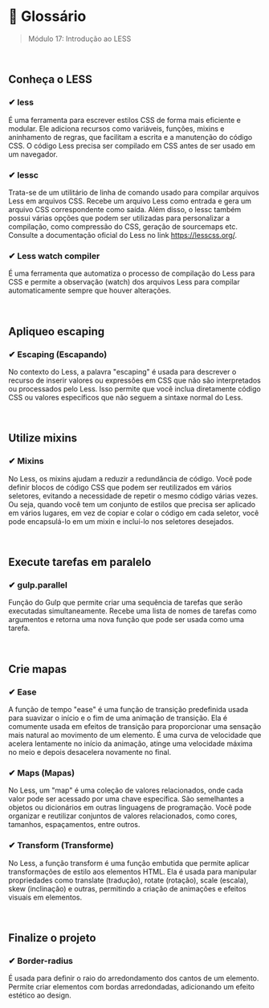 # 📌 Glossário
> Módulo 17: Introdução ao LESS

<br>

## Conheça o LESS
### ✔ less
É uma ferramenta para escrever estilos CSS de forma mais eficiente e modular. Ele adiciona recursos como variáveis, funções, mixins e aninhamento de regras, que facilitam a escrita e a manutenção do código CSS. O código Less precisa ser compilado em CSS antes de ser usado em um navegador. 

### ✔ lessc
Trata-se de um utilitário de linha de comando usado para compilar arquivos Less em arquivos CSS. Recebe um arquivo Less como entrada e gera um arquivo CSS correspondente como saída. Além disso, o lessc também possui várias opções que podem ser utilizadas para personalizar a compilação, como compressão do CSS, geração de sourcemaps etc. Consulte a documentação oficial do Less no link https://lesscss.org/.

### ✔ Less watch compiler
É uma ferramenta que automatiza o processo de compilação do Less para CSS e permite a observação (watch) dos arquivos Less para compilar automaticamente sempre que houver alterações. 

<br>

## Apliqueo escaping
### ✔ Escaping (Escapando)
No contexto do Less, a palavra "escaping" é usada para descrever o recurso de inserir valores ou expressões em CSS que não são interpretados ou processados pelo Less. Isso permite que você inclua diretamente código CSS ou valores específicos que não seguem a sintaxe normal do Less.

<br>

## Utilize mixins
### ✔ Mixins
No Less, os mixins ajudam a reduzir a redundância de código. Você pode definir blocos de código CSS que podem ser reutilizados em vários seletores, evitando a necessidade de repetir o mesmo código várias vezes. Ou seja, quando você tem um conjunto de estilos que precisa ser aplicado em vários lugares, em vez de copiar e colar o código em cada seletor, você pode encapsulá-lo em um mixin e incluí-lo nos seletores desejados.

<br>

## Execute tarefas em paralelo
### ✔ gulp.parallel 
Função do Gulp que permite criar uma sequência de tarefas que serão executadas simultaneamente. Recebe uma lista de nomes de tarefas como argumentos e retorna uma nova função que pode ser usada como uma tarefa.

<br>

## Crie mapas
### ✔ Ease
A função de tempo "ease" é uma função de transição predefinida usada para suavizar o início e o fim de uma animação de transição. Ela é comumente usada em efeitos de transição para proporcionar uma sensação mais natural ao movimento de um elemento. É uma curva de velocidade que acelera lentamente no início da animação, atinge uma velocidade máxima no meio e depois desacelera novamente no final. 

### ✔ Maps (Mapas)
No Less, um "map" é uma coleção de valores relacionados, onde cada valor pode ser acessado por uma chave específica. São semelhantes a objetos ou dicionários em outras linguagens de programação. Você pode organizar e reutilizar conjuntos de valores relacionados, como cores, tamanhos, espaçamentos, entre outros. 

### ✔ Transform (Transforme) 
No Less, a função transform é uma função embutida que permite aplicar transformações de estilo aos elementos HTML. Ela é usada para manipular propriedades como translate (tradução), rotate (rotação), scale (escala), skew (inclinação) e outras, permitindo a criação de animações e efeitos visuais em elementos.

<br>

## Finalize o projeto
### ✔ Border-radius
É usada para definir o raio do arredondamento dos cantos de um elemento. Permite criar elementos com bordas arredondadas, adicionando um efeito estético ao design.